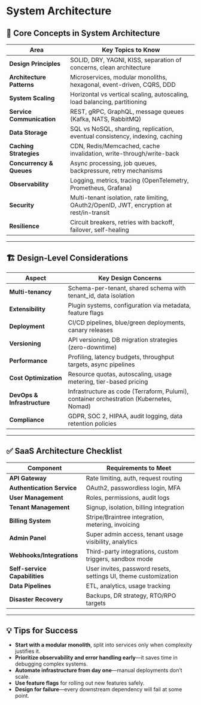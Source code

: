 # System Architecture

## 🧠 Core Concepts in System Architecture

| Area                      | Key Topics to Know                                                                       |
| ------------------------- | ---------------------------------------------------------------------------------------- |
| **Design Principles**     | SOLID, DRY, YAGNI, KISS, separation of concerns, clean architecture                      |
| **Architecture Patterns** | Microservices, modular monoliths, hexagonal, event-driven, CQRS, DDD                     |
| **System Scaling**        | Horizontal vs vertical scaling, autoscaling, load balancing, partitioning                |
| **Service Communication** | REST, gRPC, GraphQL, message queues (Kafka, NATS, RabbitMQ)                              |
| **Data Storage**          | SQL vs NoSQL, sharding, replication, eventual consistency, indexing, caching             |
| **Caching Strategies**    | CDN, Redis/Memcached, cache invalidation, write-through/write-back                       |
| **Concurrency & Queues**  | Async processing, job queues, backpressure, retry mechanisms                             |
| **Observability**         | Logging, metrics, tracing (OpenTelemetry, Prometheus, Grafana)                           |
| **Security**              | Multi-tenant isolation, rate limiting, OAuth2/OpenID, JWT, encryption at rest/in-transit |
| **Resilience**            | Circuit breakers, retries with backoff, failover, self-healing                           |

---

## 🏗️ Design-Level Considerations

| Aspect                      | Key Design Concerns                                                                     |
| --------------------------- | --------------------------------------------------------------------------------------- |
| **Multi-tenancy**           | Schema-per-tenant, shared schema with tenant_id, data isolation                         |
| **Extensibility**           | Plugin systems, configuration via metadata, feature flags                               |
| **Deployment**              | CI/CD pipelines, blue/green deployments, canary releases                                |
| **Versioning**              | API versioning, DB migration strategies (zero-downtime)                                 |
| **Performance**             | Profiling, latency budgets, throughput targets, async pipelines                         |
| **Cost Optimization**       | Resource quotas, autoscaling, usage metering, tier-based pricing                        |
| **DevOps & Infrastructure** | Infrastructure as code (Terraform, Pulumi), container orchestration (Kubernetes, Nomad) |
| **Compliance**              | GDPR, SOC 2, HIPAA, audit logging, data retention policies                              |

---

## ✅ SaaS Architecture Checklist

| Component                     | Requirements to Meet                                            |
| ----------------------------- | --------------------------------------------------------------- |
| **API Gateway**               | Rate limiting, auth, request routing                            |
| **Authentication Service**    | OAuth2, passwordless login, MFA                                 |
| **User Management**           | Roles, permissions, audit logs                                  |
| **Tenant Management**         | Signup, isolation, billing integration                          |
| **Billing System**            | Stripe/Braintree integration, metering, invoicing               |
| **Admin Panel**               | Super admin access, tenant usage visibility, analytics          |
| **Webhooks/Integrations**     | Third-party integrations, custom triggers, sandbox mode         |
| **Self-service Capabilities** | User invites, password resets, settings UI, theme customization |
| **Data Pipelines**            | ETL, analytics, usage tracking                                  |
| **Disaster Recovery**         | Backups, DR strategy, RTO/RPO targets                           |

---

## 💡 Tips for Success

- **Start with a modular monolith**, split into services only when complexity justifies it.
- **Prioritize observability and error handling early**—it saves time in debugging complex systems.
- **Automate infrastructure from day one**—manual deployments don’t scale.
- **Use feature flags** for rolling out new features safely.
- **Design for failure**—every downstream dependency will fail at some point.
